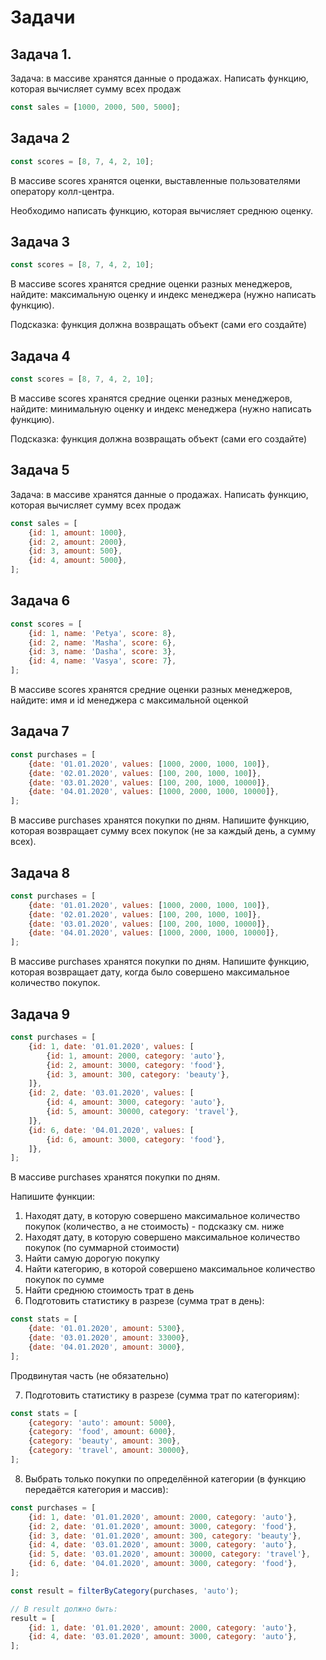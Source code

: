 # Задачи

## Задача 1.

Задача: в массиве хранятся данные о продажах. Написать функцию, которая вычисляет сумму всех продаж

```js
const sales = [1000, 2000, 500, 5000];
```

## Задача 2

```js
const scores = [8, 7, 4, 2, 10];
```

В массиве scores хранятся оценки, выставленные пользователями оператору колл-центра. 

Необходимо написать функцию, которая вычисляет среднюю оценку.

## Задача 3

```js
const scores = [8, 7, 4, 2, 10];
```

В массиве scores хранятся средние оценки разных менеджеров, найдите: максимальную оценку и индекс менеджера (нужно написать функцию).

Подсказка: функция должна возвращать объект (сами его создайте)

## Задача 4

```js
const scores = [8, 7, 4, 2, 10];
```

В массиве scores хранятся средние оценки разных менеджеров, найдите: минимальную оценку и индекс менеджера (нужно написать функцию).

Подсказка: функция должна возвращать объект (сами его создайте)

## Задача 5

Задача: в массиве хранятся данные о продажах. Написать функцию, которая вычисляет сумму всех продаж

```js
const sales = [
    {id: 1, amount: 1000},
    {id: 2, amount: 2000},
    {id: 3, amount: 500},
    {id: 4, amount: 5000},
];
```

## Задача 6

```js
const scores = [
    {id: 1, name: 'Petya', score: 8},
    {id: 2, name: 'Masha', score: 6},
    {id: 3, name: 'Dasha', score: 3},
    {id: 4, name: 'Vasya', score: 7},
];
```

В массиве scores хранятся средние оценки разных менеджеров, найдите: имя и id менеджера с максимальной оценкой 

## Задача 7

```js
const purchases = [
    {date: '01.01.2020', values: [1000, 2000, 1000, 100]},
    {date: '02.01.2020', values: [100, 200, 1000, 100]},
    {date: '03.01.2020', values: [100, 200, 1000, 10000]},
    {date: '04.01.2020', values: [1000, 2000, 1000, 10000]},
];
```

В массиве purchases хранятся покупки по дням. Напишите функцию, которая возвращает сумму всех покупок (не за каждый день, а сумму всех).

## Задача 8

```js
const purchases = [
    {date: '01.01.2020', values: [1000, 2000, 1000, 100]},
    {date: '02.01.2020', values: [100, 200, 1000, 100]},
    {date: '03.01.2020', values: [100, 200, 1000, 10000]},
    {date: '04.01.2020', values: [1000, 2000, 1000, 10000]},
];
```

В массиве purchases хранятся покупки по дням. Напишите функцию, которая возвращает дату, когда было совершено максимальное количество покупок.

## Задача 9

```js
const purchases = [
    {id: 1, date: '01.01.2020', values: [
        {id: 1, amount: 2000, category: 'auto'},
        {id: 2, amount: 3000, category: 'food'},
        {id: 3, amount: 300, category: 'beauty'},
    ]},
    {id: 2, date: '03.01.2020', values: [
        {id: 4, amount: 3000, category: 'auto'},
        {id: 5, amount: 30000, category: 'travel'},
    ]},
    {id: 6, date: '04.01.2020', values: [
        {id: 6, amount: 3000, category: 'food'},
    ]},
];
```

В массиве purchases хранятся покупки по дням.

Напишите функции:
1. Находят дату, в которую совершено максимальное количество покупок (количество, а не стоимость) - подсказку см. ниже
2. Находят дату, в которую совершено максимальное количество покупок (по суммарной стоимости)
3. Найти самую дорогую покупку
4. Найти категорию, в которой совершено максимальное количество покупок по сумме
5. Найти среднюю стоимость трат в день
6. Подготовить статистику в разрезе (сумма трат в день):
```js
const stats = [
    {date: '01.01.2020', amount: 5300},
    {date: '03.01.2020', amount: 33000},
    {date: '04.01.2020', amount: 3000},
];
```

Продвинутая часть (не обязательно)

7. Подготовить статистику в разрезе (сумма трат по категориям):
```js
const stats = [
    {category: 'auto': amount: 5000},
    {category: 'food', amount: 6000},
    {category: 'beauty', amount: 300},
    {category: 'travel', amount: 30000},
];
```
8. Выбрать только покупки по определённой категории (в функцию передаётся категория и массив):
```js
const purchases = [
    {id: 1, date: '01.01.2020', amount: 2000, category: 'auto'},
    {id: 2, date: '01.01.2020', amount: 3000, category: 'food'},
    {id: 3, date: '01.01.2020', amount: 300, category: 'beauty'},
    {id: 4, date: '03.01.2020', amount: 3000, category: 'auto'},
    {id: 5, date: '03.01.2020', amount: 30000, category: 'travel'},
    {id: 6, date: '04.01.2020', amount: 3000, category: 'food'},
];

const result = filterByCategory(purchases, 'auto');

// В result должно быть:
result = [
    {id: 1, date: '01.01.2020', amount: 2000, category: 'auto'},
    {id: 4, date: '03.01.2020', amount: 3000, category: 'auto'},
];
```
